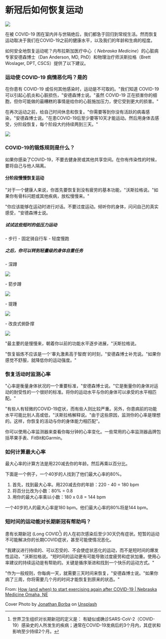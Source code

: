 # 新冠后如何恢复运动

<img src="images/training.jpg" />

在被 COVID-19 困在室内并与世隔绝后，我们都急于回归到常规生活。然而恢复运动取决于我们在COVID-19之前的健康水平，以及我们的年龄和生病的程度。

如何安全地恢复运动呢？内布拉斯加医疗中心（ *Nebraska Medicine*）的心脏病专家安德森博士（Dan Anderson, MD, PhD）和物理治疗师沃斯拉格（Brett Woslager, DPT, CSCS）提供了以下建议。

### 运动使 COVID-19 病情恶化吗？是的

在你患有 COVID-19 或任何其他感染时，运动是不可取的。"我们知道 COVID-19 可以引起心肌炎和心脏损伤，"安德森博士说。"虽然 COVID-19 正在损害你的细胞，但你可能做的最糟糕的事情是给你的心脏施加压力，使它受到更大的损害。"

在再次运动之前，给自己时间休息和恢复。"你需要等到你没有活跃的病毒感染，"安德森博士说。"在患COVID-19后至少要等10天才能运动。然后用身体去感受，分阶段恢复，每个阶段大约持续两到三天。" 

<img src="images/stage.png" />

### COVID-19的锻炼规则是什么？

如果你感染了COVID-19，不要去健身房或其他共享空间。在你有传染性的时候，要将自己与他人隔离。

#### 分阶段慢慢恢复运动

"对于一个健康人来说，你首先要恢复到没有疲劳的基本功能，"沃斯拉格说。"如果你有骨科问题或其他疾病，放松慢慢来。"

"你应该能够在运动时进行对话。不要过度运动。倾听你的身体，问问自己的真实感受，"安德森博士说。

##### 试试这些短时的低压力运动

\- 步行
\- 固定骑自行车
\- 轻度慢跑 

##### 之后，你可以转到轻量级的身体自重任务

\- 深蹲

<img src="images/squats.gif" />

\- 箭步蹲

<img src="images/lunges.gif" />

\- 提踵

<img src="images/calf raises.gif" />

\- 改良式俯卧撑 

<img src="images/modified pushups.gif" />

"最主要的是慢慢来，朝着你以前的功能水平逐步进展，"沃斯拉格说。

"恢复锻炼不应该是一个'睾丸激素高于智商'的时刻，"安德森博士补充说。"如果你感觉不舒服，就降低你的运动强度。"

### 恢复活动时监测心率

"心率是衡量身体状况的一个重要标准，"安德森博士说。"它是衡量你的身体对运动的耐受性的一个很好的标准。将你的运动水平与你的身体可以承受的水平相匹配。"

"有些人有轻微的COVID-19症状，而有些人则比较严重。另外，你患病前的功能水平可能比别人高或低，"沃斯拉格解释说。"由于这些原因，监测你的心率是理想的。这样，你恢复的活动与你的身体能力相匹配"。

你可以使用心率监测器来查看你每分钟的心率变化。一些常用的心率监测器品牌包括苹果手表、FitBit和Garmin。

### 如何计算最大心率

最大心率的计算方法是用220减去你的年龄。然后再乘以百分比。

下面是一个例子，一个40岁的人找到了他们最大心率的80%。

1. 首先，找到最大心率。用220减去你的年龄：220 - 40 = 180 bpm
2. 将百分比改为小数：80% = 0.8
3. 用你的最大心率乘以小数：180 x 0.8 = 144 bpm 

一个40岁的人的最大心率是180 bpm。他们最大心率的80%将是144 bpm。

### 短时间的运动能对长期新冠有帮助吗？

患有长期新冠 (Long COVID[^1])  的人在初次感染后至少30天仍有症状。短暂的运动不可能解决你的长期COVID症状，甚至可能使情况恶化。

"我建议进行持续的、可以忍受的、不会使症状恶化的运动，而不是短时间的爆发性运动，"沃斯拉格说。"短时间的运动更有可能导致过度疲劳和症状加重。使用心率建议的持续运动是有帮助的。关键是循序渐进和找到一个快乐的运动方式。"

"作为一般规则，你每病一天，就需要三天时间来恢复，"安德森博士说。"如果你病了三周，你将需要几个月的时间才能恢复到原来的状态。"



[^1]:  世界卫生组织对长期新冠的定义是： 有疑似或确诊SARS-CoV-2（COVID-19）感染史的人所发生的疾病；通常在COVID-19发病后的3个月内，其症状和影响至少持续2个月。

From: [How (and when) to start exercising again after COVID-19 | Nebraska Medicine Omaha, NE](https://www.nebraskamed.com/COVID/how-and-when-to-start-exercising-again-after-covid-19) 



Cover Photo by [Jonathan Borba](https://unsplash.com/@jonathanborba?utm_source=unsplash&utm_medium=referral&utm_content=creditCopyText) on [Unsplash](https://unsplash.com/s/photos/training?utm_source=unsplash&utm_medium=referral&utm_content=creditCopyText)